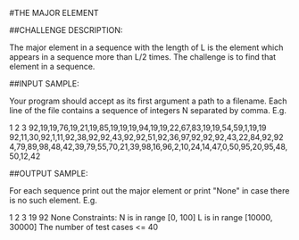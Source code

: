 #THE MAJOR ELEMENT

##CHALLENGE DESCRIPTION:

The major element in a sequence with the length of L is the element which appears in a sequence more than L/2 times. The challenge is to find that element in a sequence.

##INPUT SAMPLE:

Your program should accept as its first argument a path to a filename. Each line of the file contains a sequence of integers N separated by comma. E.g.


1
2
3
92,19,19,76,19,21,19,85,19,19,19,94,19,19,22,67,83,19,19,54,59,1,19,19
92,11,30,92,1,11,92,38,92,92,43,92,92,51,92,36,97,92,92,92,43,22,84,92,92
4,79,89,98,48,42,39,79,55,70,21,39,98,16,96,2,10,24,14,47,0,50,95,20,95,48,50,12,42

##OUTPUT SAMPLE:

For each sequence print out the major element or print "None" in case there is no such element. E.g.


1
2
3
19
92
None
Constraints:
N is in range [0, 100]
L is in range [10000, 30000]
The number of test cases <= 40